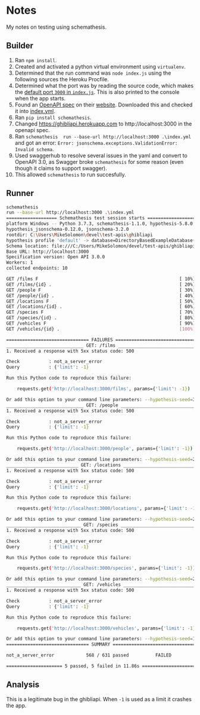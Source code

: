 # Notes

My notes on testing using schemathesis.

## Builder

1. Ran `npm install`.
1. Created and activated a python virtual environment using `virtualenv`.
1. Determined that the run command was `node index.js` using the following sources the Heroku Procfile.
1. Determined what the port was by reading the source code, which makes the [default port `3000` in `index.js`](./index.js). This is also printed to the console when the app starts.
1. Found an [OpenAPI spec](https://ghibliapi.herokuapp.com/swagger.yaml) on their [website](https://ghibliapi.herokuapp.com/). Downloaded this and checked it into [index.yml](./index.yml).
1. Ran `pip install schemathesis`.
1. Changed https://ghibliapi.herokuapp.com to http://localhost:3000 in the openapi spec.
1. Ran `schemathesis 
run --base-url http://localhost:3000 .\index.yml` and got an error: `Error: jsonschema.exceptions.ValidationError: Invalid schema`.
1. Used swaggerhub to resolve several issues in the yaml and convert to OpenAPI 3.0, as Swagger broke `schemathesis` for some reason (even though it claims to support swagger).
1. This allowed `schemathesis` to run succesfully.

## Runner

```bash
schemathesis 
run --base-url http://localhost:3000 .\index.yml
=================== Schemathesis test session starts ===================
platform Windows -- Python 3.7.3, schemathesis-1.1.0, hypothesis-5.8.0, 
hypothesis_jsonschema-0.12.0, jsonschema-3.2.0
rootdir: C:\Users\MikeSolomon\devel\test-apis\ghibliapi
hypothesis profile 'default' -> database=DirectoryBasedExampleDatabase('C:\\Users\\MikeSolomon\\devel\\test-apis\\ghibliapi\\.hypothesis\\examples')
Schema location: file:///C:/Users/MikeSolomon/devel/test-apis/ghibliapi/index.yml
Base URL: http://localhost:3000
Specification version: Open API 3.0.0
Workers: 1
collected endpoints: 10

GET /films F                                                     [ 10%]
GET /films/{id} .                                                [ 20%]
GET /people F                                                    [ 30%]
GET /people/{id} .                                               [ 40%]
GET /locations F                                                 [ 50%]
GET /locations/{id} .                                            [ 60%]
GET /species F                                                   [ 70%]
GET /species/{id} .                                              [ 80%]
GET /vehicles F                                                  [ 90%]
GET /vehicles/{id} .                                             [100%]

=============================== FAILURES ===============================
_____________________________ GET: /films ______________________________
1. Received a response with 5xx status code: 500

Check           : not_a_server_error
Query           : {'limit': -1}

Run this Python code to reproduce this failure: 

    requests.get('http://localhost:3000/films', params={'limit': -1})   

Or add this option to your command line parameters: --hypothesis-seed=310927823299942249682541552854878198140
_____________________________ GET: /people _____________________________
1. Received a response with 5xx status code: 500

Check           : not_a_server_error
Query           : {'limit': -1}

Run this Python code to reproduce this failure: 

    requests.get('http://localhost:3000/people', params={'limit': -1})  

Or add this option to your command line parameters: --hypothesis-seed=218508986312951396327504817342200596206
___________________________ GET: /locations ____________________________
1. Received a response with 5xx status code: 500

Check           : not_a_server_error
Query           : {'limit': -1}

Run this Python code to reproduce this failure: 

    requests.get('http://localhost:3000/locations', params={'limit': -1})

Or add this option to your command line parameters: --hypothesis-seed=223180699499852924637492896811273566514
____________________________ GET: /species _____________________________
1. Received a response with 5xx status code: 500

Check           : not_a_server_error
Query           : {'limit': -1}

Run this Python code to reproduce this failure: 

    requests.get('http://localhost:3000/species', params={'limit': -1}) 

Or add this option to your command line parameters: --hypothesis-seed=257588204810464894292569481949039753615
____________________________ GET: /vehicles ____________________________
1. Received a response with 5xx status code: 500

Check           : not_a_server_error
Query           : {'limit': -1}

Run this Python code to reproduce this failure: 

    requests.get('http://localhost:3000/vehicles', params={'limit': -1})

Or add this option to your command line parameters: --hypothesis-seed=100707149409218263343769199340182530891
=============================== SUMMARY ================================

not_a_server_error            568 / 631 passed          FAILED

===================== 5 passed, 5 failed in 11.86s =====================
```

## Analysis

This is a legitimate bug in the ghibliapi. When `-1` is used as a limit it crashes the app.